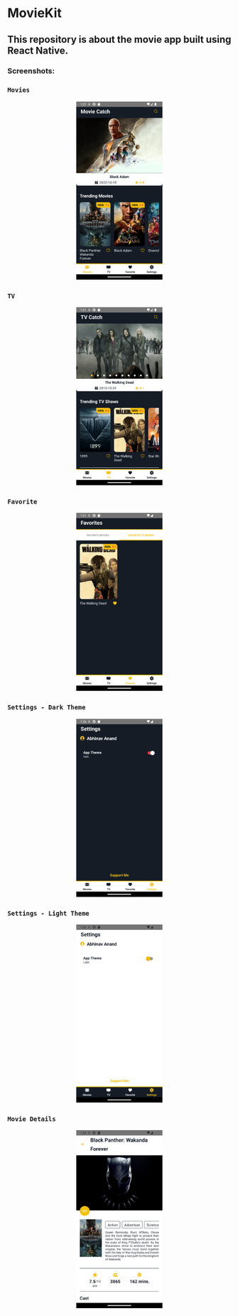 # MovieKit

## This repository is about the movie app built using React Native.

### Screenshots:

### ``` Movies ```
<div align="center">
<img src="src/assets/screenshots/Movies.png" width"200" height="400"/>
</div>

### ``` TV ```
<div align="center">
<img src="src/assets/screenshots/TV.png" width"200" height="400"/>
</div>

### ``` Favorite ```
<div align="center">
<img src="src/assets/screenshots/Favorite.png" width"200" height="400"/>
</div>

### ``` Settings - Dark Theme ```
<div align="center">
<img src="src/assets/screenshots/Settings - Dark.png" width"200" height="400"/>
</div>

### ``` Settings - Light Theme ```
<div align="center">
<img src="src/assets/screenshots/Settings - Light.png" width"200" height="400"/>
</div>

### ``` Movie Details ```
<div align="center">
<img src="src/assets/screenshots/Movie Details.png" width"200" height="400"/>
</div>
